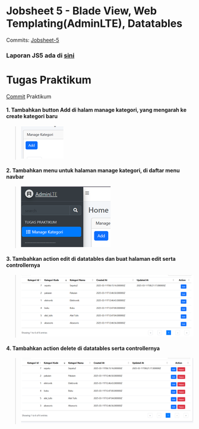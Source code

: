 # Jobsheet 5 - Blade View, Web Templating(AdminLTE), Datatables
Commits: [Jobsheet-5](https://github.com/search?q=repo%3ARaruu%2FPolinema.Task+weblnjt%2FJS5&type=commits)

### Laporan JS5 ada di [sini](https://1drv.ms/f/c/60e6043c8101a60a/EqL_CGeINmZNj3vWWNmJvoMB4nby17qHOW8uTixmDTTCDQ?e=WwXetD)

# Tugas Praktikum
[Commit](https://github.com/Raruu/Polinema.Task/commit/c1bce239963c5aba6a82476604c651535663d1a0) Praktikum

#### 1. Tambahkan button Add di halam manage kategori, yang mengarah ke create kategori baru
><div>
>  <img src="img/Soal1.png"/>
></div>

#### 2. Tambahkan menu untuk halaman manage kategori, di daftar menu navbar
><div>
>  <img src="img/Soal2.png"/>
></div>
#### 3. Tambahkan action edit di datatables dan buat halaman edit serta controllernya
><div>
>  <img  src="img/Soal3.png"/>
></div>
#### 4. Tambahkan action delete di datatables serta controllernya
><div>
>  <img  src="img/Soal4.png"/>
></div>